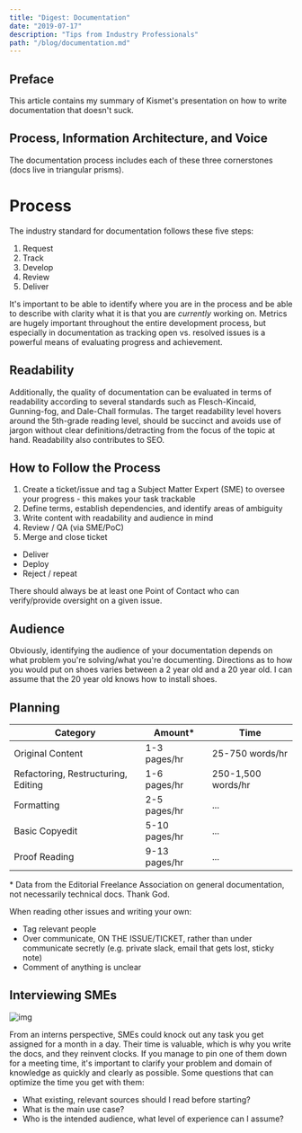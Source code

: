 ```yaml
---
title: "Digest: Documentation"
date: "2019-07-17"
description: "Tips from Industry Professionals"
path: "/blog/documentation.md"
---
```


## Preface
This article contains my summary of Kismet's presentation on how to write documentation that doesn't suck.

## Process, Information Architecture, and Voice

The documentation process includes each of these three cornerstones (docs live in triangular prisms).

# Process

The industry standard for documentation follows these five steps:
1. Request
2. Track
3. Develop
4. Review
5. Deliver

It's important to be able to identify where you are in the process and be able to describe with clarity what it is that you are *currently* working on.  Metrics are hugely important throughout the entire development process, but especially in documentation as tracking open vs. resolved issues is a powerful means of evaluating progress and achievement.

## Readability

Additionally, the quality of documentation can be evaluated in terms of readability according to several standards such as Flesch-Kincaid, Gunning-fog, and Dale-Chall formulas.  The target readability level hovers around the 5th-grade reading level, should be succinct and avoids use of jargon without clear definitions/detracting from the focus of the topic at hand.  Readability also contributes to SEO.

## How to Follow the Process

1. Create a ticket/issue and tag a Subject Matter Expert (SME) to oversee your progress - this makes your task trackable
2. Define terms, establish dependencies, and identify areas of ambiguity
3. Write content with readability and audience in mind
4. Review / QA (via SME/PoC)
5. Merge and close ticket
  - Deliver
  - Deploy
  - Reject / repeat

There should always be at least one Point of Contact who can verify/provide oversight on a given issue.

## Audience

Obviously, identifying the audience of your documentation depends on what problem you're solving/what you're documenting.  Directions as to how you would put on shoes varies between a 2 year old and a 20 year old.  I can assume that the 20 year old knows how to install shoes.

## Planning

| Category | Amount* | Time |
|----------|--------|------|
| Original Content | 1-3 pages/hr | 25-750 words/hr |
| Refactoring, Restructuring, Editing | 1-6 pages/hr | 250-1,500 words/hr |
| Formatting | 2-5 pages/hr | ... |
| Basic Copyedit | 5-10 pages/hr | ... |
| Proof Reading | 9-13 pages/hr | ... |

\* Data from the Editorial Freelance Association on general documentation, not necessarily technical docs.  Thank God.

When reading other issues and writing your own:
 - Tag relevant people
 - Over communicate, ON THE ISSUE/TICKET, rather than under communicate secretly (e.g. private slack, email that gets lost, sticky note)
 - Comment of anything is unclear

## Interviewing SMEs

![img](https://vignette.wikia.nocookie.net/villains/images/0/08/Mr._Smee_Transparent/revision/latest?cb=20170713193443)

From an interns perspective, SMEs could knock out any task you get assigned for a month in a day. Their time is valuable, which is why you write the docs, and they reinvent clocks.  If you manage to pin one of them down for a meeting time, it's important to clarify your problem and domain of knowledge as quickly and clearly as possible.  Some questions that can optimize the time you get with them:

- What existing, relevant sources should I read before starting?
- What is the main use case?
- Who is the intended audience, what level of experience can I assume?

